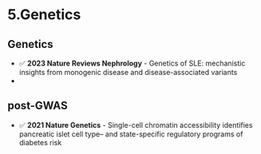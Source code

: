 # 5.Genetics

## Genetics

* ✅ **2023 Nature Reviews Nephrology** - Genetics of SLE: mechanistic insights from monogenic disease and disease-associated variants
*

## post-GWAS

* ✅ **2021 Nature Genetics** - Single-cell chromatin accessibility identifies pancreatic islet cell type– and state-specific regulatory programs of diabetes risk
